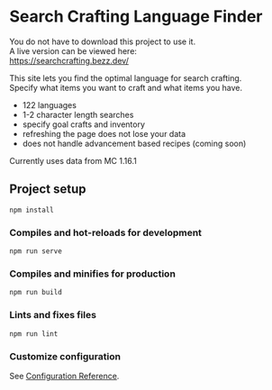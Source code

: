 # Search Crafting Language Finder
You do not have to download this project to use it.<br>
A live version can be viewed here:<br>
<https://searchcrafting.bezz.dev/><br>

This site lets you find the optimal language for search crafting.<br>
Specify what items you want to craft and what items you have.<br>
 - 122 languages<br>
 - 1-2 character length searches<br>
 - specify goal crafts and inventory<br>
 - refreshing the page does not lose your data<br>
 - does not handle advancement based recipes (coming soon)<br>

Currently uses data from MC 1.16.1 <br>




## Project setup
```
npm install
```

### Compiles and hot-reloads for development
```
npm run serve
```

### Compiles and minifies for production
```
npm run build
```

### Lints and fixes files
```
npm run lint
```

### Customize configuration
See [Configuration Reference](https://cli.vuejs.org/config/).

